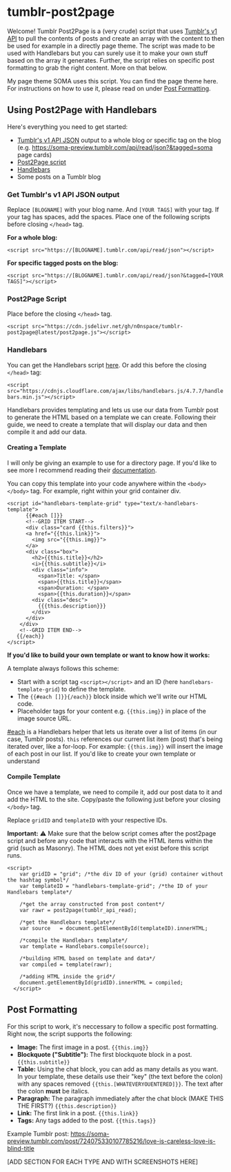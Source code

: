 # tumblr-post2page
Welcome! Tumblr Post2Page is a (very crude) script that uses [Tumblr's v1 API](https://www.tumblr.com/docs/en/api/v1) to pull the 
contents of posts and create an array with the content to then be used for example in a directly page theme. 
The script was made to be used with Handlebars but you can surely use it to make your own stuff based on the array it generates. 
Further, the script relies on specific post formatting to grab the right content. More on that below.

My page theme SOMA uses this script. You can find the page theme here. For instructions on how to use it, please read on under [Post Formatting](https://github.com/n0nspace/tumblr-post2page/blob/main/README.md#post-formatting).

## Using Post2Page with Handlebars
Here's everything you need to get started:
- [Tumblr's v1 API JSON](https://github.com/n0nspace/tumblr-post2page/edit/main/README.md#get-tumblrs-v1-api-json-output) output to a whole blog or specific tag on the blog 
(e.g. https://soma-preview.tumblr.com/api/read/json?&tagged=soma page cards)
- [Post2Page script](https://github.com/n0nspace/tumblr-post2page/blob/main/README.md#post2page-script)
- [Handlebars](https://github.com/n0nspace/tumblr-post2page/blob/main/README.md#handlebars)
- Some posts on a Tumblr blog

### Get Tumblr's v1 API JSON output

Replace ```[BLOGNAME]``` with your blog name. And ```[YOUR TAGS]``` with your tag. If your tag has spaces, add the spaces.
Place one of the following scripts before closing `</head>` tag.

**For a whole blog:**

```<script src="https://[BLOGNAME].tumblr.com/api/read/json"></script>```

**For specific tagged posts on the blog:**

```<script src="https://[BLOGNAME].tumblr.com/api/read/json?&tagged=[YOUR TAGS]"></script>```

### Post2Page Script

Place before the closing `</head>` tag.

```<script src="https://cdn.jsdelivr.net/gh/n0nspace/tumblr-post2page@latest/post2page.js"></script>```

### Handlebars

You can get the Handlebars script [here](https://handlebarsjs.com/). Or add this before the closing `</head>` tag:

```<script src="https://cdnjs.cloudflare.com/ajax/libs/handlebars.js/4.7.7/handlebars.min.js"></script>```

Handlebars provides templating and lets us use our data from Tumblr post to generate the HTML based on a template we can create. 
Following their guide, we need to create a template that will display our data and then compile it and add our data.

#### Creating a Template

I will only be giving an example to use for a directory page. If you'd like to see more I recommend reading their [documentation](https://handlebarsjs.com/guide/#installation).

You can copy this template into your code anywhere within the `<body></body>` tag. For example, right within your grid container div.

```
<script id="handlebars-template-grid" type="text/x-handlebars-template">
      {{#each []}}
      <!--GRID ITEM START-->
      <div class="card {{this.filters}}">
      <a href="{{this.link}}">
        <img src="{{this.img}}">
      </a>
      <div class="box">
        <h2>{{this.title}}</h2>
        <i>{{this.subtitle}}</i>
        <div class="info">
          <span>Title: </span>
          <span>{{this.title}}</span>
          <span>Duration: </span>
          <span>{{this.duration}}</span>
        <div class="desc">
          {{{this.description}}}
        </div>
      </div>
    </div>
    <!--GRID ITEM END-->
   {{/each}}
</script>
````

**If you'd like to build your own template or want to know how it works:**

A template always follows this scheme:
- Start with a script tag `<script></script>` and an ID (here `handlebars-template-grid`) to define the template.
- The `{{#each []}}{/each}}` block inside which we'll write our HTML code.
- Placeholder tags for your content e.g. `{{this.img}}` in place of the image source URL.

[#each](https://handlebarsjs.com/guide/builtin-helpers.html#each) is a Handlebars helper that lets us iterate over a list of items (in our case, Tumblr posts). `this` references our current list item (post) that's being iterated over, like a for-loop. For example: `{{this.img}}` will insert the image of each post in our list. If you'd like to create your own template or understand

#### Compile Template
Once we have a template, we need to compile it, add our post data to it and add the HTML to the site. 
Copy/paste the following just before your
closing `</body>` tag. 

Replace `gridID` and `templateID` with your respective IDs. 

**Important:** ⚠️ Make sure that the below script comes after the post2page script and before any code that interacts with the HTML items
within the grid (such as Masonry). The HTML does not yet exist before this script runs.

```
<script>
    var gridID = "grid"; /*the div ID of your (grid) container without the hashtag symbol*/
    var templateID = "handlebars-template-grid"; /*the ID of your Handlebars template*/

    /*get the array constructed from post content*/
    var rawr = post2page(tumblr_api_read);
    
    /*get the Handlebars template*/
    var source   = document.getElementById(templateID).innerHTML;
    
    /*compile the Handlebars template*/
    var template = Handlebars.compile(source);
    
    /*building HTML based on template and data*/
    var compiled = template(rawr);

    /*adding HTML inside the grid*/
    document.getElementById(gridID).innerHTML = compiled;
  </script>
```

## Post Formatting

For this script to work, it's neccessary to follow a specific post formatting. Right now, the script supports the following:
- **Image:** The first image in a post. `{{this.img}}`
- **Blockquote ("Subtitle"):** The first blockquote block in a post. `{{this.subtitle}}`
- **Table:** Using the chat block, you can add as many details as you want. In your template, these details use their "key" (the text before the colon) with any spaces removed `{{this.[WHATEVERYOUENTERED]}}`. The text after the colon **must** be italics.
-  **Paragraph:** The paragraph immediately after the chat block (MAKE THIS THE FIRST?) `{{this.description}}`
- **Link:** The first link in a post. `{{this.link}}`
- **Tags:** Any tags added to the post. `{{this.tags}}`

Example Tumblr post: https://soma-preview.tumblr.com/post/724075330107785216/love-is-careless-love-is-blind-title

[ADD SECTION FOR EACH TYPE AND WITH SCREENSHOTS HERE]



